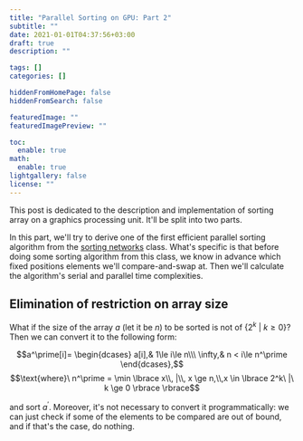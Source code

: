 ```yaml
---
title: "Parallel Sorting on GPU: Part 2"
subtitle: ""
date: 2021-01-01T04:37:56+03:00
draft: true
description: ""

tags: []
categories: []

hiddenFromHomePage: false
hiddenFromSearch: false

featuredImage: ""
featuredImagePreview: ""

toc:
  enable: true
math:
  enable: true
lightgallery: false
license: ""
---
```


This post is dedicated to the description and implementation of sorting array on a graphics processing unit. It'll be split into two parts.

In this part, we'll try to derive one of the first efficient parallel sorting algorithm from the [sorting networks](https://en.wikipedia.org/wiki/Sorting_network) class. What's specific is that before doing some sorting algorithm from this class, we know in advance which fixed positions elements we'll compare-and-swap at. Then we'll calculate the algorithm's serial and parallel time complexities.


## Elimination of restriction on array size

What if the size of the array $a$ (let it be $n$) to be sorted is not of $\lbrace 2^k\ |\ k \ge 0 \rbrace$? Then we can convert it to the following form:

$$a^\prime[i]= \begin{dcases} a[i],& 1\le i\le n\\\ \infty,& n < i\le n^\prime \end{dcases},$$
$$\text{where}\ n^\prime = \min \lbrace x\\, |\\, x \ge n,\\,x \in \lbrace 2^k\ |\ k \ge 0 \rbrace \rbrace$$

and sort $a^\prime$. Moreover, it's not necessary to convert it programmatically: we can just check if some of the elements to be compared are out of bound, and if that's the case, do nothing. 

